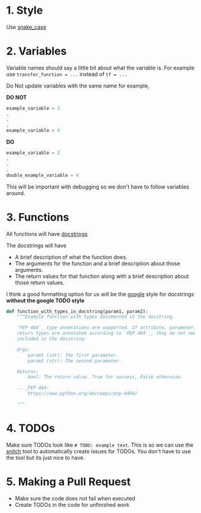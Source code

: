 # 1. Style
Use [snake_case](https://en.wikipedia.org/wiki/Snake_case)

# 2. Variables
Variable names should say a little bit about what the variable is. For example use `transfer_function = ...` instead of `tf = ...`

Do Not update variables with the same name for example,

**DO NOT**
```python
example_variable = 2
.
.
.
example_variable = 4
```

**DO**
```python
example_variable = 2
.
.
.
double_example_variable = 4
```

This will be important with debugging so we don't have to follow variables around.

# 3. Functions
All functions will have [docstrings](https://www.python.org/dev/peps/pep-0257/)

The docstrings will have

* A brief description of what the function does.
* The arguments for the function and a brief description about those arguments.
* The return values for that function along with a brief description about those return values.

I think a good formatting option for us will be the [google](https://sphinxcontrib-napoleon.readthedocs.io/en/latest/example_google.html) style for docstrings **without the google TODO style**

```python
def function_with_types_in_docstring(param1, param2):
    """Example function with types documented in the docstring.

    `PEP 484`_ type annotations are supported. If attribute, parameter, and
    return types are annotated according to `PEP 484`_, they do not need to be
    included in the docstring:

    Args:
        param1 (int): The first parameter.
        param2 (str): The second parameter.

    Returns:
        bool: The return value. True for success, False otherwise.

    .. _PEP 484:
        https://www.python.org/dev/peps/pep-0484/

    """
```
# 4. TODOs
Make sure TODOs look like `# TODO: example text`. This is so we can use the [snitch](https://github.com/tsoding/snitch) tool to automatically create issues for TODOs. 
You don't have to use the tool but its just nice to have.

# 5. Making a Pull Request

* Make sure the code does not fail when executed 
* Create TODOs in the code for unfinished work
